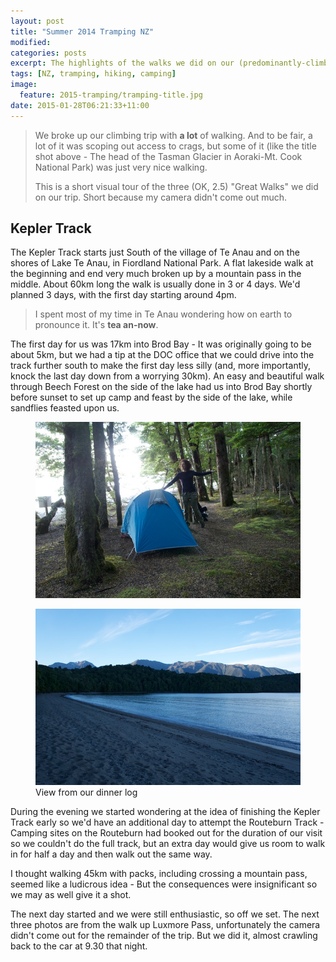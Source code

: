 ```yaml
---
layout: post
title: "Summer 2014 Tramping NZ"
modified:
categories: posts
excerpt: The highlights of the walks we did on our (predominantly-climbing) trip around NZ in the Summer of 2014/15.
tags: [NZ, tramping, hiking, camping]
image:
  feature: 2015-tramping/tramping-title.jpg
date: 2015-01-28T06:21:33+11:00
---
```


> We broke up our climbing trip with **a lot** of walking. And to be fair, a lot of it was scoping out access to crags, but some of it (like the title shot above - The head of the Tasman Glacier in Aoraki-Mt. Cook National Park) was just very nice walking.
>
> This is a short visual tour of the three (OK, 2.5) "Great Walks" we did on our trip. Short because my camera didn't come out much.

## Kepler Track
The Kepler Track starts just South of the village of Te Anau and on the shores of Lake Te Anau, in Fiordland National Park. A flat lakeside walk at the beginning and end very much broken up by a mountain pass in the middle. About 60km long the walk is usually done in 3 or 4 days. We'd planned 3 days, with the first day starting around 4pm.

> I spent most of my time in Te Anau wondering how on earth to pronounce it. It's **tea an-now**.

The first day for us was 17km into Brod Bay - It was originally going to be about 5km, but we had a tip at the DOC office that we could drive into the track further south to make the first day less silly (and, more importantly, knock the last day down from a worrying 30km). An easy and beautiful walk through Beech Forest on the side of the lake had us into Brod Bay shortly before sunset to set up camp and feast by the side of the lake, while sandflies feasted upon us.

<figure>
	<img src="/images/2015-tramping/tramping17.jpg">
</figure>

<figure>
	<img src="/images/2015-tramping/tramping16.jpg">
	<figcaption>View from our dinner log</figcaption>
</figure>

During the evening we started wondering at the idea of finishing the Kepler Track early so we'd have an additional day to attempt the Routeburn Track - Camping sites on the Routeburn had booked out for the duration of our visit so we couldn't do the full track, but an extra day would give us room to walk in for half a day and then walk out the same way.

I thought walking 45km with packs, including crossing a mountain pass, seemed like a ludicrous idea - But the consequences were insignificant so we may as well give it a shot.

The next day started and we were still enthusiastic, so off we set. The next three photos are from the walk up Luxmore Pass, unfortunately the camera didn't come out for the remainder of the trip. But we did it, almost crawling back to the car at 9.30 that night.

